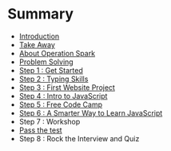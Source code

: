 # Summary

* [Introduction](README.md)
* [Take Away](take_away.md)
* [About Operation Spark](about_operation_spark.md)
* [Problem Solving](problem_solving.md)
* [Step 1 : Get Started](step-one-get-started.md)
* [Step 2 : Typing Skills](step-two-typing-skills.md)
* [Step 3 : First Website Project](step-three-first-website-project.md)
* [Step 4 : Intro to JavaScript](step-four-intro-to-javascript.md)
* [Step 5 : Free Code Camp](step-five-free-code-camp.md)
* [Step 6 : A Smarter Way to Learn JavaScript](step-six-a-smarter-way-to-learn-javascript.md)
* Step 7 : Workshop
* [Pass the test](pass_the_test.md)
* Step 8 : Rock the Interview and Quiz

